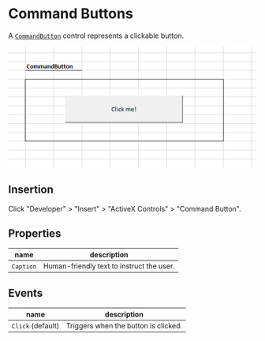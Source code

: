# Command Buttons

A [`CommandButton`](https://msdn.microsoft.com/en-us/VBA/Language-Reference-VBA/articles/commandbutton-control) control represents a clickable button.

![a screenshot of an excel worksheet with two buttons which read "Get cell value" and "Set cell value", respectively.](/img/notes/ms-excel/activex-controls/command-button.png)

## Insertion

Click "Developer" > "Insert" > "ActiveX Controls" > "Command Button".

## Properties

name | description
--- | ---
`Caption` | Human-friendly text to instruct the user.

## Events

name | description
--- | ---
`Click` (default) | Triggers when the button is clicked.

